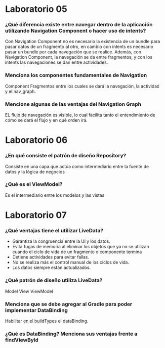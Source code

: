 # Laboratorio 05
### ¿Qué diferencia existe entre navegar dentro de la aplicación utilizando Navigation Component o hacer uso de intents?
Con Navigation Component no es necesario la existencia de un bundle para pasar datos de un fragmento al otro, en cambio con intents es 
necesario pasar un bundle por cada navegación que se realice. Además, con Navigation Component, la navegación se da entre fragmentos, y con los intents
las navegaciones se dan entre actividades.

### Menciona los componentes fundamentales de Navigation
Component
Fragmentos entre los cuales se dará la navegación, la actividad y el nav_graph.

### Mencione algunas de las ventajas del Navigation Graph
EL flujo de navegación es visible, lo cual facilita tanto el entendimiento de cómo se dará el flujo y en qué orden irá.

# Laboratorio 06
### ¿En qué consiste el patrón de diseño Repository?
Consiste en una capa que actúa como intermediario entre la fuente de datos y la lógica de negocios

### ¿Qué es el ViewModel?
Es el intermediario entre los modelos y las vistas

# Laboratorio 07
### ¿Qué ventajas tiene el utilizar LiveData?
- Garantiza la congruencia entre la UI y los datos.
- Evita fugas de memoria al eliminar los objetos que ya no se utilizan cuando el ciclo de vida de un fragmento o componente termina
- Detiene actividades para evitar fallas.
- No se realiza más el control manual de los ciclos de vida.
- Los datos siempre están actualizados. 

### ¿Qué patrón de diseño utiliza LiveData?
Model View ViewModel

### Menciona que se debe agregar al Gradle para poder implementar DataBinding
Habilitar en el buildTypes el dataBinding.

### ¿Qué es DataBinding? Menciona sus ventajas frente a findViewById
  
